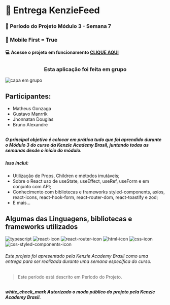 # 🏁 Entrega KenzieFeed

### :date: Período do Projeto Módulo 3 - Semana 7
### :iphone: Mobile First = True
#### :computer: Acesse o projeto em funcionamento [CLIQUE AQUI](httpswww.aindaestaemdesenvolvimentooprojetofinaldakenziefeed.com.br) 

## 

<h3 align="center">
  Esta aplicação foi feita em grupo
</h3>

<div>
  <img src="https://i.ibb.co/qFdzrkY/tamanhos-de-imagem-de-midia-social-1024x512.png" alt="capa em grupo" />
</div>


## Participantes:

<ul>
  <li>Matheus Gonzaga</li>
  <li>Gustavo Manrrik</li>
  <li>Jhonnatan Douglas</li>
  <li>Bruno Alexandre</li>
</ul>

## 

##### O principal objetivo é colocar em prática tudo que foi aprendido durante o Módulo 3 do curso da Kenzie Academy Brasil, juntando todas as semanas desde o início do módulo.
##### Isso inclui:

<ul>
<li>Utilização de Props, Children e métodos imutáveis;</li>
<li>Sobre o React uso de useState, useEffect, useRef, useForm e em conjunto com API;</li>
<li>Conhecimento com bibliotecas e frameworks styled-components, axios, react-icons, react-hook-form, react-router-dom, react-toastify e zod;</li>
<li>E mais...</li>
</ul>

## Algumas das Linguagens, bibliotecas e frameworks utilizados

<div>
    <img src="https://img.shields.io/badge/TypeScript-007ACC?style=for-the-badge&logo=typescript&logoColor=white" alt="typescript">
    <img src="https://img.shields.io/badge/React-20232A?style=for-the-badge&logo=react&logoColor=61DAFB" alt="react-icon">
    <img src="https://img.shields.io/badge/React_Router-CA4245?style=for-the-badge&logo=react-router&logoColor=white" alt="react-router-icon">
    <img src="https://img.shields.io/badge/HTML5-E34F26?style=for-the-badge&logo=html5&logoColor=white" alt="html-icon">
    <img src="https://img.shields.io/badge/CSS3-1572B6?style=for-the-badge&logo=css3&logoColor=white" alt="css-icon">
    <img src="https://img.shields.io/badge/styled--components-DB7093?style=for-the-badge&logo=styled-components&logoColor=white" alt="css-styled-components-icon">
</div>

###### Este projeto foi apresentado pela Kenzie Academy Brasil como uma entrega para ser realizada durante uma semana específica do curso.

> Este período está descrito em Período do Projeto.

##
##### white_check_mark Autorizado o modo público do projeto pela Kenzie Academy Brasil.
